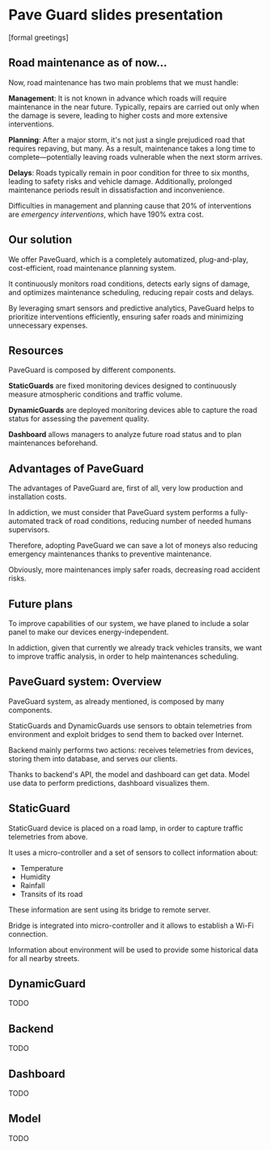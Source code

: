 # Pave Guard slides presentation

[formal greetings]

## Road maintenance as of now…

Now, road maintenance has two main problems that we must handle:

**Management**: It is not known in advance which roads will require maintenance in the near future. 
Typically, repairs are carried out only when the damage is severe, leading to higher costs and more extensive interventions.

**Planning**: After a major storm, it's not just a single prejudiced road that requires repaving, but many. 
As a result, maintenance takes a long time to complete—potentially leaving roads vulnerable when the next storm arrives.

**Delays**: Roads typically remain in poor condition for three to six months, leading to safety risks and vehicle damage. 
Additionally, prolonged maintenance periods result in dissatisfaction and inconvenience.

Difficulties in management and planning cause that 20% of interventions are *emergency interventions*, 
which have 190% extra cost.

## Our solution

We offer PaveGuard, which is a completely automatized, plug-and-play, cost-efficient, road maintenance planning system.

It continuously monitors road conditions, detects early signs of damage, and optimizes maintenance scheduling, reducing repair costs and delays.

By leveraging smart sensors and predictive analytics, PaveGuard helps to prioritize interventions efficiently, ensuring safer roads and minimizing unnecessary expenses.


## Resources

PaveGuard is composed by different components.

**StaticGuards** are fixed monitoring devices designed to continuously measure atmospheric conditions and traffic volume.

**DynamicGuards** are deployed monitoring devices able to capture the road status for assessing the pavement quality.

**Dashboard** allows managers to analyze future road status and to plan maintenances beforehand. 


## Advantages of PaveGuard

The advantages of PaveGuard are, first of all, very low production and installation costs.

In addiction, we must consider that PaveGuard system performs a fully-automated track of road conditions, reducing number of needed humans supervisors. 

Therefore, adopting PaveGuard we can save a lot of moneys also reducing emergency maintenances thanks to preventive maintenance.

Obviously, more maintenances imply safer roads, decreasing road accident risks. 


## Future plans

To improve capabilities of our system, we have planed to include a solar panel to make our devices energy-independent.

In addiction, given that currently we already track vehicles transits, we want to improve traffic analysis, in order to help maintenances scheduling.


## PaveGuard system: Overview

PaveGuard system, as already mentioned, is composed by many components.

StaticGuards and DynamicGuards use sensors to obtain telemetries from environment and exploit bridges to send them to backed over Internet.

Backend mainly performs two actions: receives telemetries from devices, storing them into database, and serves our clients.

Thanks to backend's API, the model and dashboard can get data. Model use data to perform predictions, dashboard visualizes them.


## StaticGuard

StaticGuard device is placed on a road lamp, in order to capture traffic telemetries from above. 

It uses a micro-controller and a set of sensors to collect information about:

- Temperature
- Humidity
- Rainfall
- Transits of its road 

These information are sent using its bridge to remote server.

Bridge is integrated into micro-controller and it allows to establish a Wi-Fi connection.

Information about environment will be used to provide some historical data for all nearby streets.


## DynamicGuard

TODO

## Backend

TODO

## Dashboard

TODO

## Model

TODO



